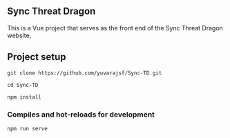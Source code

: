 ## Sync Threat Dragon

This is a Vue project that serves as the front end of the Sync Threat Dragon website,

## Project setup

`git clone https://github.com/yuvarajsf/Sync-TD.git`

`cd Sync-TD`

`npm install`

### Compiles and hot-reloads for development

`npm run serve`
